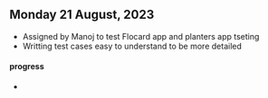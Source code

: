 ## Monday 21 August, 2023
-  Assigned by Manoj to test Flocard app and planters app tseting
-  Writting test cases easy to understand to be more detailed 
#### progress
 - 
